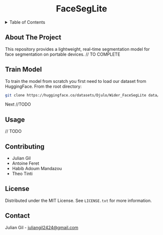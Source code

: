 <!-- PROJECT LOGO -->
<br />
<div align="center">
  <!--<a href="https://github.com/othneildrew/Best-README-Template">
    <img src="images/logo.png" alt="Logo" width="80" height="80">
  </a>-->

  <h1 align="center">FaceSegLite</h1>
</div>


<!-- TABLE OF CONTENTS -->
<details>
  <summary>Table of Contents</summary>
  <ol>
    <li>
      <a href="#about-the-project">About The Project</a>
      <ul>
      </ul>
    </li>
    <li>
      <a href="#train-model">Train Model</a>
      <ul>
      </ul>
    </li>
    <li><a href="#usage">Usage</a></li>
    <li><a href="#contributing">Contributing</a></li>
    <li><a href="#license">License</a></li>
    <li><a href="#contact">Contact</a></li>
  </ol>
</details>



<!-- ABOUT THE PROJECT -->
## About The Project
This repository provides a lightweight, real-time segmentation model for face segmentation on portable devices.
// TO COMPLETE

<!-- Train Model -->
## Train Model
To train the model from scratch you first need to load our dataset from HuggingFace.
From the root directory:
  ```sh
git clone https://huggingface.co/datasets/Djulo/Wider_FaceSegLite data/
  ```

Next //TODO


<!-- USAGE EXAMPLES -->
## Usage
// TODO

<!-- CONTRIBUTING -->
## Contributing
- Julian Gil
- Antoine Feret
- Habib Adoum Mandazou
- Theo Tinti
  
<!-- LICENSE -->
## License
Distributed under the MIT License. See `LICENSE.txt` for more information.

<!-- CONTACT -->
## Contact
Julian Gil - juliangil2424@gmail.com


